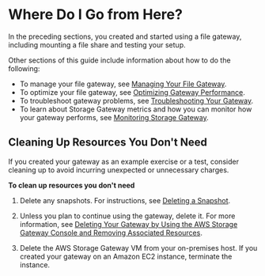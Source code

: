 # Where Do I Go from Here?<a name="GettingStartedWhatsNextStep3File"></a>

In the preceding sections, you created and started using a file gateway, including mounting a file share and testing your setup\. 

Other sections of this guide include information about how to do the following:
+ To manage your file gateway, see [Managing Your File Gateway](managing-gateway-file.md)\.
+ To optimize your file gateway, see [Optimizing Gateway Performance](Performance.md#Optimizing-common)\.
+ To troubleshoot gateway problems, see [Troubleshooting Your Gateway](Troubleshooting-common.md)\.
+ To learn about Storage Gateway metrics and how you can monitor how your gateway performs, see [Monitoring Storage Gateway](Main_monitoring-gateways-common.md)\.

## Cleaning Up Resources You Don't Need<a name="cleanup-file"></a>

If you created your gateway as an example exercise or a test, consider cleaning up to avoid incurring unexpected or unnecessary charges\. 

**To clean up resources you don't need**

1. Delete any snapshots\. For instructions, see [Deleting a Snapshot](managing-volumes.md#DeletingASnapshot)\.

1. Unless you plan to continue using the gateway, delete it\. For more information, see [Deleting Your Gateway by Using the AWS Storage Gateway Console and Removing Associated Resources](deleting-gateway-common.md)\.

1. Delete the AWS Storage Gateway VM from your on\-premises host\. If you created your gateway on an Amazon EC2 instance, terminate the instance\. 